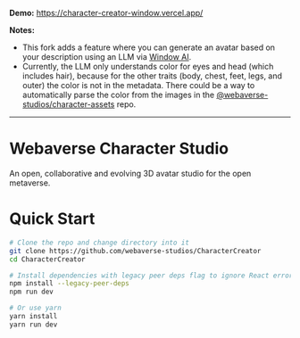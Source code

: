 **Demo:** https://character-creator-window.vercel.app/

**Notes:**
* This fork adds a feature where you can generate an avatar based on your description
using an LLM via [Window AI](https://windowai.io/).
* Currently, the LLM only understands color for eyes and head (which includes hair), because for the other traits
(body, chest, feet, legs, and outer) the color is not in the metadata. There could
be a way to automatically parse the color from the images in the [@webaverse-studios/character-assets](https://github.com/webaverse-studios/character-assets) repo.

---

# Webaverse Character Studio
An open, collaborative and evolving 3D avatar studio for the open metaverse.

# Quick Start
```bash
# Clone the repo and change directory into it
git clone https://github.com/webaverse-studios/CharacterCreator
cd CharacterCreator

# Install dependencies with legacy peer deps flag to ignore React errors
npm install --legacy-peer-deps
npm run dev

# Or use yarn
yarn install
yarn run dev
```
